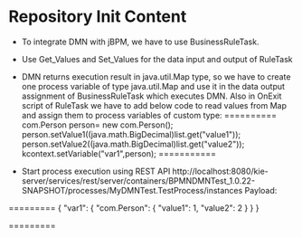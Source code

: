 Repository Init Content
=======================

- To integrate DMN with jBPM, we have to use BusinessRuleTask. 
- Use Get_Values and Set_Values  for the data input and output of RuleTask
- DMN returns execution result in java.util.Map type, so we have to create one process variable of type java.util.Map and use it in the data output assignment of BusinessRuleTask which executes DMN. Also in OnExit script of RuleTask we have to add below code to read values from Map and assign them to process variables of custom type:
==========
com.Person person= new com.Person();
person.setValue1((java.math.BigDecimal)list.get("value1"));
person.setValue2((java.math.BigDecimal)list.get("value2"));
kcontext.setVariable("var1",person);
===========

-  Start process execution using REST API
 http://localhost:8080/kie-server/services/rest/server/containers/BPMNDMNTest_1.0.22-SNAPSHOT/processes/MyDMNTest.TestProcess/instances 
 Payload: 
 
 =========
 {
	"var1": 
	{
		"com.Person": 
		{
 		   "value1": 1,
	       "value2": 2
        }
    }
} 
 
 =========
